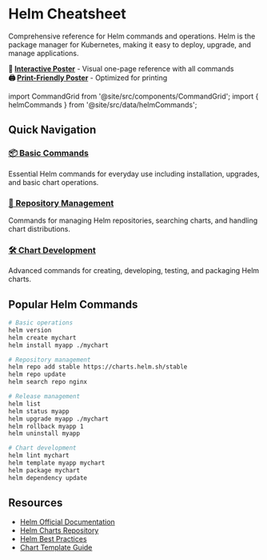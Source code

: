 # Helm Cheatsheet

Comprehensive reference for Helm commands and operations. Helm is the package manager for Kubernetes, making it easy to deploy, upgrade, and manage applications.

**📄 [Interactive Poster](./poster)** - Visual one-page reference with all commands  
**🖨️ [Print-Friendly Poster](./poster-print)** - Optimized for printing

import CommandGrid from '@site/src/components/CommandGrid';
import { helmCommands } from '@site/src/data/helmCommands';

<CommandGrid commands={helmCommands} />

## Quick Navigation

### [📦 Basic Commands](./basic-commands)
Essential Helm commands for everyday use including installation, upgrades, and basic chart operations.

### [🏪 Repository Management](./repository-management)
Commands for managing Helm repositories, searching charts, and handling chart distributions.

### [🛠️ Chart Development](./chart-development)
Advanced commands for creating, developing, testing, and packaging Helm charts.

## Popular Helm Commands

```bash
# Basic operations
helm version
helm create mychart
helm install myapp ./mychart

# Repository management
helm repo add stable https://charts.helm.sh/stable
helm repo update
helm search repo nginx

# Release management
helm list
helm status myapp
helm upgrade myapp ./mychart
helm rollback myapp 1
helm uninstall myapp

# Chart development
helm lint mychart
helm template myapp mychart
helm package mychart
helm dependency update
```

## Resources

- [Helm Official Documentation](https://helm.sh/docs/)
- [Helm Charts Repository](https://artifacthub.io/)
- [Helm Best Practices](https://helm.sh/docs/chart_best_practices/)
- [Chart Template Guide](https://helm.sh/docs/chart_template_guide/)
